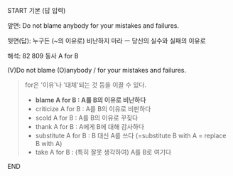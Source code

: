START
기본 (답 입력)

앞면:
Do not blame anybody for your mistakes and failures.


뒷면(답):
누구든 (~의 이유로) 비난하지 마라 ㅡ 당신의 실수와 실패의 이유로


해석:
82 809 동사 A for B

(V)Do not blame (O)anybody / for your mistakes and failures.

> for은 '이유'나 '대체'되는 것 등을 이끌 수 있다.
> - **blame A for B : A를 B의 이유로 비난하다**
> - criticize A for B : A를 B의 이유로 비판하다
> - scold A for B : A를 B의 이유로 꾸짖다
> - thank A for B : A에게 B에 대해 감사하다
> - substitute A for B : B 대신 A를 쓰다 (=substitute B with A = replace B with A)
> - take A for B : (특히 잘못 생각하여) A를 B로 여기다 
<!--ID: 1696649412709-->
END